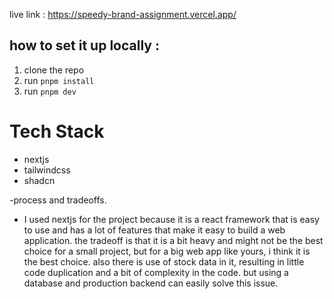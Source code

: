 live link : https://speedy-brand-assignment.vercel.app/

## how to set it up locally :

1. clone the repo
2. run `pnpm install`
3. run `pnpm dev`

# Tech Stack

- nextjs
- tailwindcss
- shadcn

-process and tradeoffs.

- I used nextjs for the project because it is a react framework that is easy to use and has a lot of features that make it easy to build a web application. the tradeoff is that it is a bit heavy and might not be the best choice for a small project, but for a big web app like yours, i think it is the best choice. also there is use of stock data in it, resulting in little code duplication and a bit of complexity in the code. but using a database and production backend can easily solve this issue.
